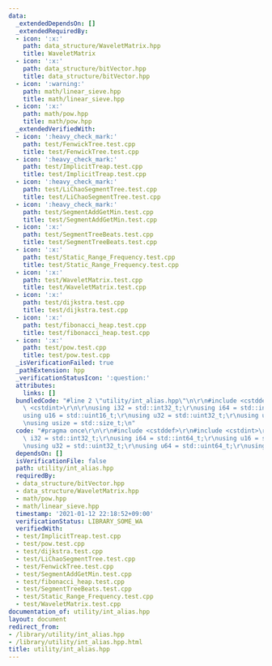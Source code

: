 ```yaml
---
data:
  _extendedDependsOn: []
  _extendedRequiredBy:
  - icon: ':x:'
    path: data_structure/WaveletMatrix.hpp
    title: WaveletMatrix
  - icon: ':x:'
    path: data_structure/bitVector.hpp
    title: data_structure/bitVector.hpp
  - icon: ':warning:'
    path: math/linear_sieve.hpp
    title: math/linear_sieve.hpp
  - icon: ':x:'
    path: math/pow.hpp
    title: math/pow.hpp
  _extendedVerifiedWith:
  - icon: ':heavy_check_mark:'
    path: test/FenwickTree.test.cpp
    title: test/FenwickTree.test.cpp
  - icon: ':heavy_check_mark:'
    path: test/ImplicitTreap.test.cpp
    title: test/ImplicitTreap.test.cpp
  - icon: ':heavy_check_mark:'
    path: test/LiChaoSegmentTree.test.cpp
    title: test/LiChaoSegmentTree.test.cpp
  - icon: ':heavy_check_mark:'
    path: test/SegmentAddGetMin.test.cpp
    title: test/SegmentAddGetMin.test.cpp
  - icon: ':x:'
    path: test/SegmentTreeBeats.test.cpp
    title: test/SegmentTreeBeats.test.cpp
  - icon: ':x:'
    path: test/Static_Range_Frequency.test.cpp
    title: test/Static_Range_Frequency.test.cpp
  - icon: ':x:'
    path: test/WaveletMatrix.test.cpp
    title: test/WaveletMatrix.test.cpp
  - icon: ':x:'
    path: test/dijkstra.test.cpp
    title: test/dijkstra.test.cpp
  - icon: ':x:'
    path: test/fibonacci_heap.test.cpp
    title: test/fibonacci_heap.test.cpp
  - icon: ':x:'
    path: test/pow.test.cpp
    title: test/pow.test.cpp
  _isVerificationFailed: true
  _pathExtension: hpp
  _verificationStatusIcon: ':question:'
  attributes:
    links: []
  bundledCode: "#line 2 \"utility/int_alias.hpp\"\n\r\n#include <cstddef>\r\n#include\
    \ <cstdint>\r\n\r\nusing i32 = std::int32_t;\r\nusing i64 = std::int64_t;\r\n\
    using u16 = std::uint16_t;\r\nusing u32 = std::uint32_t;\r\nusing u64 = std::uint64_t;\r\
    \nusing usize = std::size_t;\n"
  code: "#pragma once\r\n\r\n#include <cstddef>\r\n#include <cstdint>\r\n\r\nusing\
    \ i32 = std::int32_t;\r\nusing i64 = std::int64_t;\r\nusing u16 = std::uint16_t;\r\
    \nusing u32 = std::uint32_t;\r\nusing u64 = std::uint64_t;\r\nusing usize = std::size_t;"
  dependsOn: []
  isVerificationFile: false
  path: utility/int_alias.hpp
  requiredBy:
  - data_structure/bitVector.hpp
  - data_structure/WaveletMatrix.hpp
  - math/pow.hpp
  - math/linear_sieve.hpp
  timestamp: '2021-01-12 22:18:52+09:00'
  verificationStatus: LIBRARY_SOME_WA
  verifiedWith:
  - test/ImplicitTreap.test.cpp
  - test/pow.test.cpp
  - test/dijkstra.test.cpp
  - test/LiChaoSegmentTree.test.cpp
  - test/FenwickTree.test.cpp
  - test/SegmentAddGetMin.test.cpp
  - test/fibonacci_heap.test.cpp
  - test/SegmentTreeBeats.test.cpp
  - test/Static_Range_Frequency.test.cpp
  - test/WaveletMatrix.test.cpp
documentation_of: utility/int_alias.hpp
layout: document
redirect_from:
- /library/utility/int_alias.hpp
- /library/utility/int_alias.hpp.html
title: utility/int_alias.hpp
---
```

